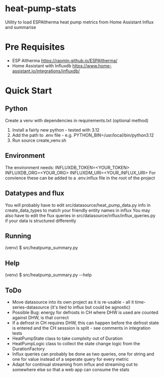 # heat-pump-stats
Utility to load ESPAltherma heat pump metrics from Home Assistant Influx and summarise

# Pre Requisites
- ESP Altherma https://raomin.github.io/ESPAltherma/
- Home Assistant with Influxdb https://www.home-assistant.io/integrations/influxdb/

# Quick Start

## Python
Create a venv with dependencies in requirements.txt (optional method)
1. Install a fairly new python - tested with 3.12
2. Add the path to .env file - e.g. PYTHON_BIN=/usr/local/bin/python3.12
3. Run source create_venv.sh

## Environment
The environment needs:
INFLUXDB_TOKEN=<YOUR_TOKEN>
INFLUXDB_ORG=<YOUR_ORG>
INFLUXDM_URI=<YOUR_INFLUX_URI>
For convience these can be added to a .env.influx file in the root of the project

## Datatypes and flux
You will probably have to edit src/datasource/heat_pump_data.py info in create_data_types to match your friendly entity names in influx
You may also have to edit the flux queries in src/datasource/influx/influx_queries.py if your data is structured differently

## Running
(venv) $ src/heatpump_summary.py

## Help
(venv) $ src/heatpump_summary.py --help

## ToDo

- Move datasource into its own project as it is re-usable - all it time-series-datasource (it's tied to influx but could be agnostic)
- Possible Bug: energy for defrosts in CH where DHW is used are counted against DHW, is that correct
- If a defrost in CH requires DHW, this can happen before the defrost state is entered and the CH sesssion is split - see comments in integration tests
- HeatPumpState class to take complxity out of Duration
- HeatPumpLogic class to collect the state change logic from the DurationFactory
- Influx queries can probably be done as two queries, one for string and one for value instead of a seperate query for every metric
- Adapt for continual streaming from influx and streaming out to somewhere else so that a web app can consume the stats

